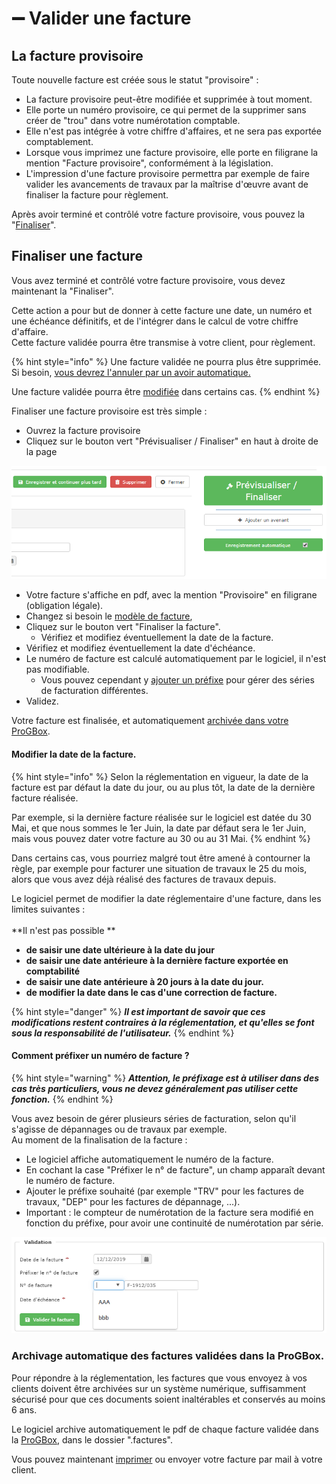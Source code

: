 # ➖ Valider une facture

## La facture provisoire

Toute nouvelle facture est créée sous le statut "provisoire" :

* La facture provisoire peut-être modifiée et supprimée à tout moment.
* Elle porte un numéro provisoire, ce qui permet de la supprimer sans créer de "trou" dans votre numérotation comptable.
* Elle n'est pas intégrée à votre chiffre d'affaires, et ne sera pas exportée comptablement.
* Lorsque vous imprimez une facture provisoire, elle porte en filigrane la mention "Facture provisoire", conformément à la législation. 
* L'impression d'une facture provisoire permettra par exemple de faire valider les avancements de travaux par la maîtrise d'œuvre avant de finaliser la facture pour règlement.

Après avoir terminé et contrôlé votre facture provisoire, vous pouvez la "[Finaliser](valider-une-facture.md#finaliser-une-facture)".

## Finaliser une facture

Vous avez terminé et contrôlé votre facture provisoire, vous devez maintenant la "Finaliser".

Cette action a pour but de donner à cette facture une date, un numéro et une échéance définitifs, et de l'intégrer dans le calcul de votre chiffre d'affaire.\
Cette facture validée pourra être transmise à votre client, pour règlement.

{% hint style="info" %}
Une facture validée ne pourra plus être supprimée. Si besoin, [vous devrez l'annuler par un avoir automatique.](modifier-supprimer-ou-annuler-une-facture.md#annulation)

Une facture validée pourra être [modifiée](modifier-supprimer-ou-annuler-une-facture.md) dans certains cas.
{% endhint %}

Finaliser une facture provisoire est très simple :

* Ouvrez la facture provisoire
* Cliquez sur le bouton vert "Prévisualiser / Finaliser" en haut à droite de la page

![](<../../../.gitbook/assets/capture (25).png>)

* Votre facture s'affiche en pdf, avec la mention "Provisoire" en filigrane (obligation légale).
* Changez si besoin le [modèle de facture](../../modeles-de-document.md),
* Cliquez sur le bouton vert "Finaliser la facture".
  * Vérifiez et modifiez éventuellement la date de la facture.
* Vérifiez et modifiez éventuellement la date d'échéance.
* Le numéro de facture est calculé automatiquement par le logiciel, il n'est pas modifiable.
  * Vous pouvez cependant y [ajouter un préfixe](valider-une-facture.md#comment-prefixer-un-numero-de-facture) pour gérer des séries de facturation différentes.
* Validez.

Votre facture est finalisée, et automatiquement [archivée dans votre ProGBox](valider-une-facture.md#archivage-automatique-des-factures-validees-dans-la-progbox).

#### Modifier la date de la facture.

{% hint style="info" %}
Selon la réglementation en vigueur, la date de la facture est par défaut la date du jour, ou au plus tôt, la date de la dernière facture réalisée.

Par exemple, si la dernière facture réalisée sur le logiciel est datée du 30 Mai, et que nous sommes le 1er Juin, la date par défaut sera le 1er Juin, mais vous pouvez dater votre facture au 30 ou au 31 Mai.
{% endhint %}

Dans certains cas, vous pourriez malgré tout être amené à contourner la règle, par exemple pour facturer une situation de travaux le 25 du mois, alors que vous avez déjà réalisé des factures de travaux depuis.

Le logiciel permet de modifier la date réglementaire d'une facture, dans les limites suivantes :\
\
**Il n'est pas possible **

* **de saisir une date ultérieure à la date du jour**
* **de saisir une date antérieure à la dernière facture exportée en comptabilité**
* **de saisir une date antérieure à 20 jours à la date du jour.**
* **de modifier la date dans le cas d'une correction de facture.**

{% hint style="danger" %}
_**Il est important de savoir que ces modifications restent contraires à la réglementation, et qu'elles se font sous la responsabilité de l'utilisateur.**_
{% endhint %}

#### Comment préfixer un numéro de facture ?

{% hint style="warning" %}
_**Attention, le préfixage est à utiliser dans des cas très particuliers, vous ne devez généralement pas utiliser cette fonction.**_
{% endhint %}

Vous avez besoin de gérer plusieurs séries de facturation, selon qu'il s'agisse de dépannages ou de travaux par exemple.\
Au moment de la finalisation de la facture :

* Le logiciel affiche automatiquement le numéro de la facture.
* En cochant la case "Préfixer le n° de facture", un champ apparaît devant le numéro de facture.
* Ajouter le préfixe souhaité (par exemple "TRV" pour les factures de travaux, "DEP" pour les factures de dépannage, ...).
* Important : le compteur de numérotation de la facture sera modifié en fonction du préfixe, pour avoir une continuité de numérotation par série.

![](../../../.gitbook/assets/prefixe_facture.png)

### Archivage automatique des factures validées dans la ProGBox.

Pour répondre à la réglementation, les factures que vous envoyez à vos clients doivent être archivées sur un système numérique, suffisamment sécurisé pour que ces documents soient inaltérables et conservés au moins 6 ans.

Le logiciel archive automatiquement le pdf de chaque facture validée dans la [ProGBox](../../../les-plus-du-logiciel/progbox-archivage-de-documents.md#archivage-des-factures-clients), dans le dossier ".factures".

Vous pouvez maintenant [imprimer](imprimer-une-facture.md) ou envoyer votre facture par mail à votre client.



